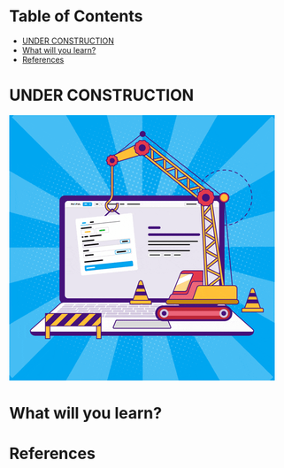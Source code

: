
# Table of Contents

-   [UNDER CONSTRUCTION](#orgf9bacaf)
-   [What will you learn?](#orgae257a9)
-   [References](#orgf1d733a)



<a id="orgf9bacaf"></a>

# UNDER CONSTRUCTION

![img](./img/underconstruction.gif)


<a id="orgae257a9"></a>

# What will you learn?


<a id="orgf1d733a"></a>

# References

